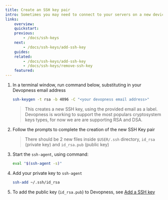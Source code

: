 ```yaml
---
title: Create an SSH key pair
intro: Sometimes you may need to connect to your servers on a new device. Create SSH keys to authenticate your server access on the new device.
links:
    overview:
    quickstart:
    previous:
        - /docs/ssh-keys
    next:
        - /docs/ssh-keys/add-ssh-key
    guides:
    related:
        - /docs/ssh-keys/add-ssh-key
        - /docs/ssh-keys/remove-ssh-key
    featured:
---
```


1. In a terminal window, run command below, substituting in your Devopness email address
    ```bash
    ssh-keygen -t rsa -b 4096 -C "<your devopness email address>"
    ```
    > This creates a new SSH key, using the provided email as a label.
    > Devopness is working to support the most populars cryptosystem keys types,
    > for now we are are supporting RSA and DSA.
1. Follow the prompts to complete the creation of the new SSH Key pair
    > There should be 2 new files inside `$USER/.ssh` directory, `id_rsa` (private key) and `id_rsa.pub` (public key)
1. Start the `ssh-agent`, using command:
    ```bash
    eval "$(ssh-agent -s)"
    ```
1. Add your private key to `ssh-agent`
    ```bash
    ssh-add ~/.ssh/id_rsa
    ```
1. To add the public key (`id_rsa.pub`) to Devopness, see [Add a SSH key](/docs/ssh-keys/add-ssh-key)
